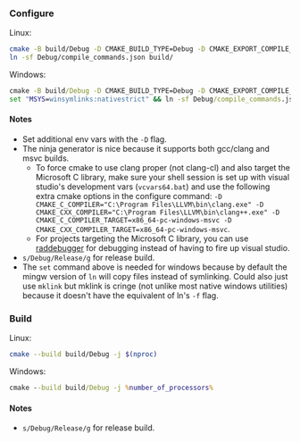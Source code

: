### Configure

Linux:

```bash
cmake -B build/Debug -D CMAKE_BUILD_TYPE=Debug -D CMAKE_EXPORT_COMPILE_COMMANDS=ON -G Ninja
ln -sf Debug/compile_commands.json build/
```

Windows:

```cmd
cmake -B build/Debug -D CMAKE_BUILD_TYPE=Debug -D CMAKE_EXPORT_COMPILE_COMMANDS=ON -G Ninja
set "MSYS=winsymlinks:nativestrict" && ln -sf Debug/compile_commands.json build/
```

#### Notes

* Set additional env vars with the `-D` flag.
* The ninja generator is nice because it supports both gcc/clang and msvc builds.
    * To force cmake to use clang proper (not clang-cl) and also target the Microsoft C library, make sure your shell session is set up with visual studio's development vars (`vcvars64.bat`) and use the following extra cmake options in the configure command: `-D CMAKE_C_COMPILER="C:\Program Files\LLVM\bin\clang.exe" -D CMAKE_CXX_COMPILER="C:\Program Files\LLVM\bin\clang++.exe" -D CMAKE_C_COMPILER_TARGET=x86_64-pc-windows-msvc -D CMAKE_CXX_COMPILER_TARGET=x86_64-pc-windows-msvc`.
    * For projects targeting the Microsoft C library, you can use [raddebugger](https://github.com/EpicGamesExt/raddebugger) for debugging instead of having to fire up visual studio.
* `s/Debug/Release/g` for release build.
* The `set` command above is needed for windows because by default the mingw version of `ln` will copy files instead of symlinking. Could also just use `mklink` but mklink is cringe (not unlike most native windows utilities) because it doesn't have the equivalent of ln's `-f` flag.

### Build

Linux:

```bash
cmake --build build/Debug -j $(nproc)
```

Windows:

```cmd
cmake --build build/Debug -j %number_of_processors%
```

#### Notes

* `s/Debug/Release/g` for release build.
